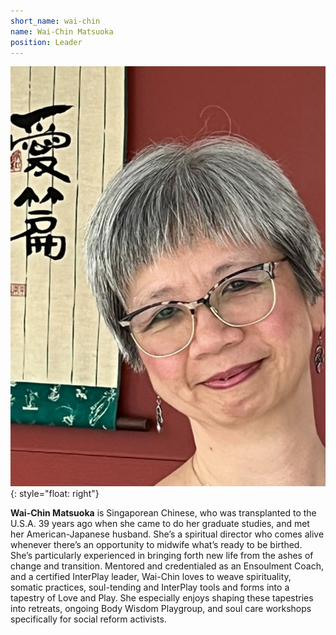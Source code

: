 ```yaml
---
short_name: wai-chin
name: Wai-Chin Matsuoka
position: Leader
---
```

![Wai-Chin Matsuoka](/assets/images/Wai-Chin_Matsuoka.jpeg "Wai-Chin Matsuoka"){: style="float: right"}

**Wai-Chin Matsuoka** is Singaporean Chinese, who was transplanted to the U.S.A.
39 years ago when she came to do her graduate studies, and met her
American-Japanese husband. She’s a spiritual director who comes alive whenever
there’s an opportunity to midwife what’s ready to be birthed. She’s particularly
experienced in bringing forth new life from the ashes of change and transition.
Mentored and credentialed as an Ensoulment Coach, and a certified InterPlay
leader, Wai-Chin loves to weave spirituality, somatic practices, soul-tending
and InterPlay tools and forms into a tapestry of Love and Play. She especially
enjoys shaping these tapestries into retreats, ongoing Body Wisdom Playgroup,
and soul care workshops specifically for social reform activists.
